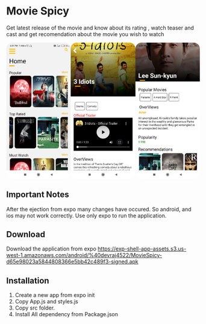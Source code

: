 # Movie Spicy 
Get latest release of the movie and know about its rating , watch teaser and cast and get recomendation about the movie you wish to watch


  <div style="display: flex; justify-content: space-between;">
    <img src="/assets/1.jpg" style="border-radius: 1rem; width: 34%; height: 34%;" />
    <img src="/assets/2.jpg" style="border-radius: 1rem; width: 34%; height: 34%;" />
    <img src="/assets/3.jpg" style="border-radius: 1rem; width: 34%; height: 34%;" />
  </div>


## Important Notes 
After the ejection from expo many changes have occured. So android, and ios may not work correctly.
Use only expo to run the application.

## Download 
Download the application from expo 
https://exp-shell-app-assets.s3.us-west-1.amazonaws.com/android/%40devraj4522/MovieSpicy-d65e98023a5844808366e5bb42c489f3-signed.apk

## Installation

1. Create a new app from expo init 
2. Copy App.js and  styles.js
3. Copy src folder.
4. Install All dependency from Package.json
